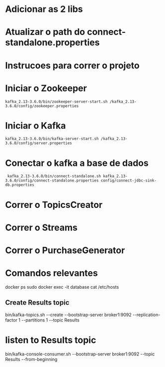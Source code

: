 # Adicionar as 2 libs
# Atualizar o path do connect-standalone.properties

# Instrucoes para correr o projeto

# Iniciar o Zookeeper
```kafka_2.13-3.6.0/bin/zookeeper-server-start.sh /kafka_2.13-3.6.0/config/zookeeper.properties```

# Iniciar o Kafka
```kafka_2.13-3.6.0/bin/kafka-server-start.sh /kafka_2.13-3.6.0/config/server.properties```

# Conectar o kafka a base de dados
``` kafka_2.13-3.6.0/bin/connect-standalone.sh kafka_2.13-3.6.0/config/connect-standalone.properties config/connect-jdbc-sink-db.properties```

# Correr o TopicsCreator

# Correr o Streams

# Correr o PurchaseGenerator


# Comandos relevantes
docker ps
sudo docker exec -it database cat /etc/hosts




## Create Results topic
bin/kafka-topics.sh --create --bootstrap-server broker1:9092 --replication-factor 1 --partitions 1 --topic Results

# listen to Results topic
bin/kafka-console-consumer.sh --bootstrap-server broker1:9092 --topic Results --from-beginning
